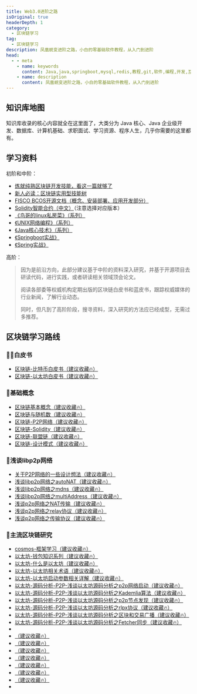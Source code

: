 ```yaml
---
title: Web3.0进阶之路
isOriginal: true
headerDepth: 1
category:
  - 区块链学习
tag:
  - 区块链学习
description: 凤凰蜕变进阶之路，小白的零基础软件教程，从入门到进阶
head:
  - - meta
    - name: keywords
      content: Java,java,springboot,mysql,redis,教程,git,软件,编程,开发,互联网,Java 基础,Java 教程,Java 程序员进阶之路,Java 入门
    - name: description
      content: 凤凰蜕变进阶之路，小白的零基础软件教程，从入门到进阶
---
```


## 知识库地图

知识库收录的核心内容就全在这里面了，大类分为 Java 核心、Java 企业级开发、数据库、计算机基础、求职面试、学习资源、程序人生，几乎你需要的这里都有。

## 学习资料

初阶和中阶：

- [炼就纯熟区块链开发技能，看这一篇就够了](https://mp.weixin.qq.com/s/1RGKEdcGhZbjqKv7LBrAVA)
- [新人必读：区块链实用型技能树](https://mp.weixin.qq.com/s?__biz=MzA3MTI5Njg4Mw==&mid=2247485259&idx=1&sn=cc10c77034c33dd97f0205e561935417&chksm=9f2ef557a8597c4119e3fc103f6cf51f62cb4100d1d8293b9de2668ee0f6ca963fae06f05b0e&scene=21#wechat_redirect)
- [FISCO BCOS开源文档（概念、安装部署、应用开发部分）](https://fisco-bcos-documentation.readthedocs.io/zh_CN/latest/)
- [Solidity智能合约（中文）](https://solidity-cn.readthedocs.io/)（注意选择对应版本）
- [《鸟哥的linux私房菜》（系列）](https://book.douban.com/subject/2208530/)
- [《UNIX网络编程》（系列）](https://book.douban.com/subject/1500149/)
- [《Java核心技术》（系列）](https://book.douban.com/subject/26880667/)
- [《Springboot实战》](https://book.douban.com/subject/26857423/)
- [《Spring实战》](https://book.douban.com/subject/26767354/)

高阶：

> 因为是前沿方向，此部分建议基于中阶的资料深入研究，并基于开源项目去研读代码，进行实践，或者研读相关领域顶会论文。
>
> 阅读各部委等权威机构定期出版的区块链白皮书和蓝皮书，跟踪权威媒体的行业新闻，了解行业动态。
>
> 同时，但凡到了高阶阶段，搜寻资料，深入研究的方法应已经成型，无需过多推荐。

## 区块链学习路线

### 🙅‍♀️白皮书

- [区块链-比特币白皮书（建议收藏🔥）](The_white_paper_the_currency.md)
- [区块链-以太坊白皮书（建议收藏🔥）](White_paper_the_etheric_lane.md)

### 🐲基础概念

- [区块链基本概念（建议收藏🔥）](Basic_logic/Block_chain_concept.md)
- [区块链与随机数（建议收藏🔥）](Basic_logic/Block_chain_and_random_Numbers.md)
- [区块链-P2P网络（建议收藏🔥）](Basic_logic/Chain_block_design.md)
- [区块链-Solidity（建议收藏🔥）](Basic_logic/Intelligent_contract_solidity.md)
- [区块链-联盟链（建议收藏🔥）](Basic_logic/League_chain.md)
- [区块链-设计模式（建议收藏🔥）](Basic_logic/Smart_contracts_design_pattern.md)

### 🏃浅谈libp2p网络

- [关于P2P网络的一些设计想法（建议收藏🔥）](component/p2p/Some_of_the_design_ideas_of_P2P_network.md)
- [浅谈libp2p网络之autoNAT（建议收藏🔥）](component/p2p/Introduction_to_libp2p_autoNAT_network.md)
- [浅谈libp2p网络之mdns（建议收藏🔥）](component/p2p/Introduction_to_libp2p_MDNS_network.md)
- [浅谈libp2p网络之multiAddress（建议收藏🔥）](component/p2p/Introduction_to_libp2p_multiAddress_network.md)
- [浅谈p2p网络之NAT传输（建议收藏🔥）](component/p2p/Introduction_to_libp2p_autoNAT_network.md)
- [浅谈p2p网络之relay协议（建议收藏🔥）](component/p2p/Introduction_to_the_relay_of_p2p_network_protocol.md)
- [浅谈p2p网络之传输协议（建议收藏🔥）](component/p2p/Introduction_to_p2p_network_transmission_of_NAT.md)


### 🌉主流区块链研究

- [cosmos-框架学习（建议收藏🔥）](Male_chain_research/cosmos/Cosmos_source.md)
- [以太坊-钱包知识系列（建议收藏🔥）](Male_chain_research/ethereum/Etheric_fang_basic_theory_part/The_wallet_series/0.Rounding.md)
- [以太坊-什么是以太坊（建议收藏🔥）](Male_chain_research/ethereum/Etheric_fang_basic_theory_part/1.What_is_the_etheric_lane.md)
- [以太坊-以太坊相关术语（建议收藏🔥）](Male_chain_research/ethereum/Etheric_fang_basic_theory_part/2.The_etheric_lanes_and_related_terms.md)
- [以太坊-以太坊启动参数相关详解（建议收藏🔥）](Male_chain_research/ethereum/Etheric_fang_basic_theory_part/3.The_etheric_fang_launch_parameters_explanation.md)
- [以太坊-源码分析-P2P-浅谈以太坊源码分析之p2p网络启动（建议收藏🔥）](Male_chain_research/ethereum/Etheric_fang_source_analysis/p2p/1.Etheric_fang_source_analysis_of_p2p_network_boot.md)
- [以太坊-源码分析-P2P-浅谈以太坊源码分析之Kademlia算法（建议收藏🔥）](Male_chain_research/ethereum/Etheric_fang_source_analysis/p2p/2.Etheric_fang_Kademlia_algorithm_of_the_source_code_analysis.md)
- [以太坊-源码分析-P2P-浅谈以太坊源码分析之p2p节点发现（建议收藏🔥）](Male_chain_research/ethereum/Etheric_fang_source_analysis/p2p/3.Etheric_fang_source_analysis_of_p2p_nodes_found)
- [以太坊-源码分析-P2P-浅谈以太坊源码分析之rlpx协议（建议收藏🔥）](Male_chain_research/ethereum/Etheric_fang_source_analysis/p2p/4.Etheric_fang_RLPX_agreement.md)
- [以太坊-源码分析-P2P-浅谈以太坊源码分析之区块和交易广播（建议收藏🔥）](Male_chain_research/ethereum/Etheric_fang_source_analysis/p2p/5.Etheric_fang_source_analysis_of_block_and_radio.md)
- [以太坊-源码分析-P2P-浅谈以太坊源码分析之Fetcher同步（建议收藏🔥）](Male_chain_research/ethereum/Etheric_fang_source_analysis/p2p/6.Etheric_fang_Fetcher_synchronization_of_the_source_code_analysis.md)
- 
- [（建议收藏🔥）](Male_chain_research/ethereum/)
- [（建议收藏🔥）](Male_chain_research/ethereum/)
- [（建议收藏🔥）](Male_chain_research/ethereum/)
- [（建议收藏🔥）](Male_chain_research/ethereum/)
- [（建议收藏🔥）](Male_chain_research/ethereum/)
- [（建议收藏🔥）](Male_chain_research/ethereum/)
- [（建议收藏🔥）](Male_chain_research/ethereum/)
- 
  
